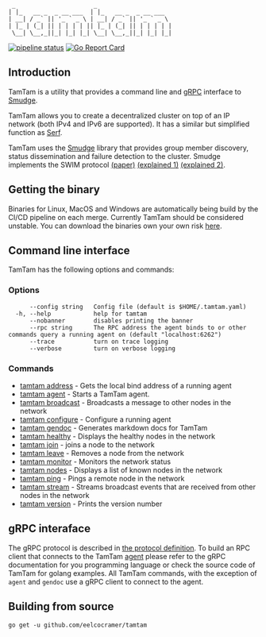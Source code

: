 ```
 _                      _
| |_   __ _  _ __ ___  | |_   __ _  _ __ ___
| __| / _` || '_ ` _ \ | __| / _` || '_ ` _ \
| |_ | (_| || | | | | || |_ | (_| || | | | | |
 \__| \__,_||_| |_| |_| \__| \__,_||_| |_| |_|
```

[![pipeline status](https://gitlab.com/eelco/tamtam/badges/master/pipeline.svg)](https://gitlab.com/eelco/tamtam/commits/master)
[![Go Report Card](https://goreportcard.com/badge/github.com/eelcocramer/tamtam)](https://goreportcard.com/report/github.com/eelcocramer/tamtam)

## Introduction

TamTam is a utility that provides a command line and [gRPC](https://grpc.io) interface to [Smudge](https://github.com/clockworksoul/smudge).

TamTam allows you to create a decentralized cluster on top of an IP network (both IPv4 and IPv6 are supported). It has a similar but simplified function as [Serf](https://www.serf.io).

TamTam uses the [Smudge](https://github.com/clockworksoul/smudge) library that provides group member discovery, status dissemination and failure detection to the cluster. Smudge implements the SWIM protocol [(paper)](https://pdfs.semanticscholar.org/8712/3307869ac84fc16122043a4a313604bd948f.pdf) [(explained 1)](https://asafdav2.github.io/2017/swim-protocol/) [(explained 2)](https://prakhar.me/articles/swim/).

## Getting the binary

Binaries for Linux, MacOS and Windows are automatically being build by the CI/CD pipeline on each merge. Currently TamTam should be considered unstable. You can download the binaries own your own risk [here](https://gitlab.com/eelco/tamtam/-/jobs/artifacts/master/download?job=binaries).

## Command line interface

TamTam has the following options and commands:

### Options

```
      --config string   Config file (default is $HOME/.tamtam.yaml)
  -h, --help            help for tamtam
      --nobanner        disables printing the banner
      --rpc string      The RPC address the agent binds to or other commands query a running agent on (default "localhost:6262")
      --trace           turn on trace logging
      --verbose         turn on verbose logging
```

### Commands
* [tamtam address](docs/tamtam_address.md)	 - Gets the local bind address of a running agent
* [tamtam agent](docs/tamtam_agent.md)	 - Starts a TamTam agent.
* [tamtam broadcast](docs/tamtam_broadcast.md)	 - Broadcasts a message to other nodes in the network
* [tamtam configure](docs/tamtam_configure.md)	 - Configure a running agent
* [tamtam gendoc](docs/tamtam_gendoc.md)	 - Generates markdown docs for TamTam
* [tamtam healthy](docs/tamtam_healthy.md)	 - Displays the healthy nodes in the network
* [tamtam join](docs/tamtam_join.md)	 - joins a node to the network
* [tamtam leave](docs/tamtam_leave.md)	 - Removes a node from the network
* [tamtam monitor](docs/tamtam_monitor.md)	 - Monitors the network status
* [tamtam nodes](docs/tamtam_nodes.md)	 - Displays a list of known nodes in the network
* [tamtam ping](docs/tamtam_ping.md)	 - Pings a remote node in the network
* [tamtam stream](docs/tamtam_stream.md)	 - Streams broadcast events that are received from other nodes in the network
* [tamtam version](docs/tamtam_version.md)	 - Prints the version number

## gRPC interaface

The gRPC protocol is described in [the protocol definition](service/service.proto). To build an RPC client that connects to the TamTam [agent](docs/tamtam_agent.md) please refer to the gRPC documentation for you programming language or check the source code of TamTam for golang examples. All TamTam commands, with the exception of `agent` and `gendoc` use a gRPC client to connect to the agent.

## Building from source

`go get -u github.com/eelcocramer/tamtam`

